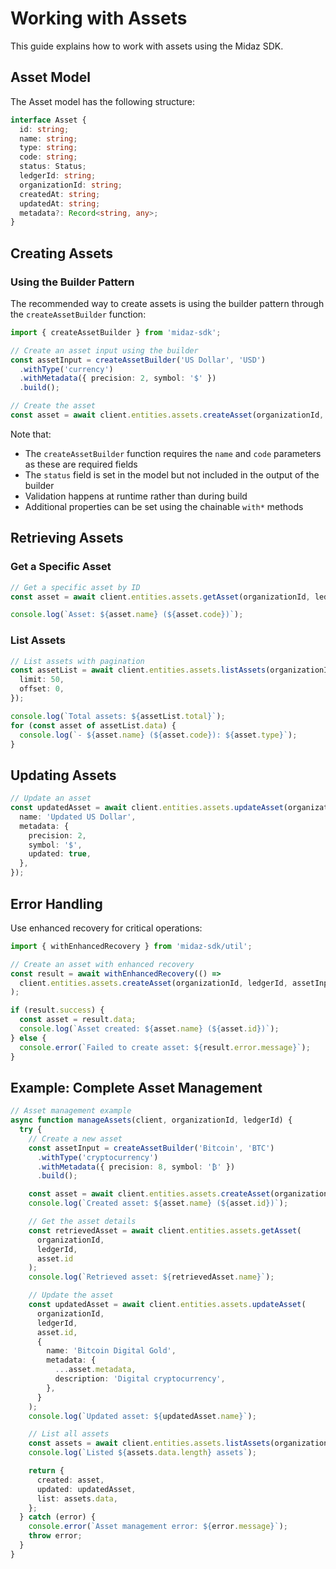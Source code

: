 # Working with Assets

This guide explains how to work with assets using the Midaz SDK.

## Asset Model

The Asset model has the following structure:

```typescript
interface Asset {
  id: string;
  name: string;
  type: string;
  code: string;
  status: Status;
  ledgerId: string;
  organizationId: string;
  createdAt: string;
  updatedAt: string;
  metadata?: Record<string, any>;
}
```

## Creating Assets

### Using the Builder Pattern

The recommended way to create assets is using the builder pattern through the `createAssetBuilder` function:

```typescript
import { createAssetBuilder } from 'midaz-sdk';

// Create an asset input using the builder
const assetInput = createAssetBuilder('US Dollar', 'USD')
  .withType('currency')
  .withMetadata({ precision: 2, symbol: '$' })
  .build();

// Create the asset
const asset = await client.entities.assets.createAsset(organizationId, ledgerId, assetInput);
```

Note that:

- The `createAssetBuilder` function requires the `name` and `code` parameters as these are required fields
- The `status` field is set in the model but not included in the output of the builder
- Validation happens at runtime rather than during build
- Additional properties can be set using the chainable `with*` methods

## Retrieving Assets

### Get a Specific Asset

```typescript
// Get a specific asset by ID
const asset = await client.entities.assets.getAsset(organizationId, ledgerId, assetId);

console.log(`Asset: ${asset.name} (${asset.code})`);
```

### List Assets

```typescript
// List assets with pagination
const assetList = await client.entities.assets.listAssets(organizationId, ledgerId, {
  limit: 50,
  offset: 0,
});

console.log(`Total assets: ${assetList.total}`);
for (const asset of assetList.data) {
  console.log(`- ${asset.name} (${asset.code}): ${asset.type}`);
}
```

## Updating Assets

```typescript
// Update an asset
const updatedAsset = await client.entities.assets.updateAsset(organizationId, ledgerId, assetId, {
  name: 'Updated US Dollar',
  metadata: {
    precision: 2,
    symbol: '$',
    updated: true,
  },
});
```

## Error Handling

Use enhanced recovery for critical operations:

```typescript
import { withEnhancedRecovery } from 'midaz-sdk/util';

// Create an asset with enhanced recovery
const result = await withEnhancedRecovery(() =>
  client.entities.assets.createAsset(organizationId, ledgerId, assetInput)
);

if (result.success) {
  const asset = result.data;
  console.log(`Asset created: ${asset.name} (${asset.id})`);
} else {
  console.error(`Failed to create asset: ${result.error.message}`);
}
```

## Example: Complete Asset Management

```typescript
// Asset management example
async function manageAssets(client, organizationId, ledgerId) {
  try {
    // Create a new asset
    const assetInput = createAssetBuilder('Bitcoin', 'BTC')
      .withType('cryptocurrency')
      .withMetadata({ precision: 8, symbol: '₿' })
      .build();

    const asset = await client.entities.assets.createAsset(organizationId, ledgerId, assetInput);
    console.log(`Created asset: ${asset.name} (${asset.id})`);

    // Get the asset details
    const retrievedAsset = await client.entities.assets.getAsset(
      organizationId,
      ledgerId,
      asset.id
    );
    console.log(`Retrieved asset: ${retrievedAsset.name}`);

    // Update the asset
    const updatedAsset = await client.entities.assets.updateAsset(
      organizationId,
      ledgerId,
      asset.id,
      {
        name: 'Bitcoin Digital Gold',
        metadata: {
          ...asset.metadata,
          description: 'Digital cryptocurrency',
        },
      }
    );
    console.log(`Updated asset: ${updatedAsset.name}`);

    // List all assets
    const assets = await client.entities.assets.listAssets(organizationId, ledgerId, { limit: 10 });
    console.log(`Listed ${assets.data.length} assets`);

    return {
      created: asset,
      updated: updatedAsset,
      list: assets.data,
    };
  } catch (error) {
    console.error(`Asset management error: ${error.message}`);
    throw error;
  }
}
```
